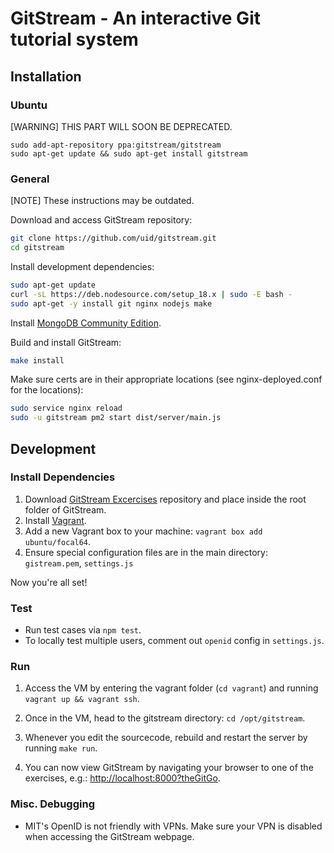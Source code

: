 # GitStream - An interactive Git tutorial system

## Installation

### Ubuntu

\[WARNING\] THIS PART WILL SOON BE DEPRECATED.

```
sudo add-apt-repository ppa:gitstream/gitstream
sudo apt-get update && sudo apt-get install gitstream
```

### General
\[NOTE\] These instructions may be outdated.


Download and access GitStream repository:
```sh
git clone https://github.com/uid/gitstream.git
cd gitstream
```

Install development dependencies:

```sh
sudo apt-get update
curl -sL https://deb.nodesource.com/setup_18.x | sudo -E bash -
sudo apt-get -y install git nginx nodejs make
```

Install [MongoDB Community Edition](https://docs.mongodb.com/manual/administration/install-community/).


Build and install GitStream:
```sh
make install
```

Make sure certs are in their appropriate locations (see nginx-deployed.conf for the locations):
```sh
sudo service nginx reload
sudo -u gitstream pm2 start dist/server/main.js
```

## Development

### Install Dependencies
1. Download [GitStream Excercises](https://github.com/uid/gitstream-exercises) repository and
place inside the root folder of GitStream.
2. Install [Vagrant](https://www.vagrantup.com/).
3. Add a new Vagrant box to your machine: `vagrant box add ubuntu/focal64`.
4. Ensure special configuration files are in the main directory: `gistream.pem`, `settings.js`

Now you're all set!

### Test

* Run test cases via `npm test`.
* To locally test multiple users, comment out `openid` config in `settings.js`. 

### Run

1. Access the VM by entering the vagrant folder (`cd vagrant`) and running `vagrant up && vagrant ssh`.

2. Once in the VM, head to the gitstream directory: `cd /opt/gitstream`.

3. Whenever you edit the sourcecode, rebuild and restart the server by running `make run`.

4. You can now view GitStream by navigating your browser to one of the exercises,
e.g.: [http://localhost:8000?theGitGo](http://localhost:8000?theGitGo).

### Misc. Debugging
* MIT's OpenID is not friendly with VPNs. Make sure your VPN is disabled when accessing the GitStream webpage.
